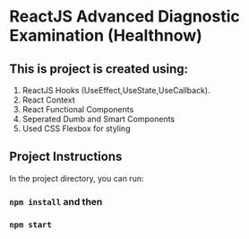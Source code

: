 # ReactJS Advanced Diagnostic Examination (Healthnow)

## This is project is created using:
1. ReactJS Hooks (UseEffect,UseState,UseCallback).
2. React Context
3. React Functional Components
4. Seperated Dumb and Smart Components
5. Used CSS Flexbox for styling

## Project Instructions

In the project directory, you can run:

### `npm install` and then
### `npm start`
